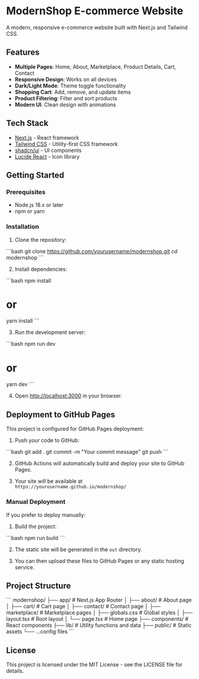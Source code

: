 # ModernShop E-commerce Website

A modern, responsive e-commerce website built with Next.js and Tailwind CSS.

## Features

- **Multiple Pages**: Home, About, Marketplace, Product Details, Cart, Contact
- **Responsive Design**: Works on all devices
- **Dark/Light Mode**: Theme toggle functionality
- **Shopping Cart**: Add, remove, and update items
- **Product Filtering**: Filter and sort products
- **Modern UI**: Clean design with animations

## Tech Stack

- [Next.js](https://nextjs.org/) - React framework
- [Tailwind CSS](https://tailwindcss.com/) - Utility-first CSS framework
- [shadcn/ui](https://ui.shadcn.com/) - UI components
- [Lucide React](https://lucide.dev/) - Icon library

## Getting Started

### Prerequisites

- Node.js 18.x or later
- npm or yarn

### Installation

1. Clone the repository:

\`\`\`bash
git clone https://github.com/yourusername/modernshop.git
cd modernshop
\`\`\`

2. Install dependencies:

\`\`\`bash
npm install
# or
yarn install
\`\`\`

3. Run the development server:

\`\`\`bash
npm run dev
# or
yarn dev
\`\`\`

4. Open [http://localhost:3000](http://localhost:3000) in your browser.

## Deployment to GitHub Pages

This project is configured for GitHub Pages deployment:

1. Push your code to GitHub:

\`\`\`bash
git add .
git commit -m "Your commit message"
git push
\`\`\`

2. GitHub Actions will automatically build and deploy your site to GitHub Pages.

3. Your site will be available at `https://yourusername.github.io/modernshop/`

### Manual Deployment

If you prefer to deploy manually:

1. Build the project:

\`\`\`bash
npm run build
\`\`\`

2. The static site will be generated in the `out` directory.

3. You can then upload these files to GitHub Pages or any static hosting service.

## Project Structure

\`\`\`
modernshop/
├── app/                  # Next.js App Router
│   ├── about/            # About page
│   ├── cart/             # Cart page
│   ├── contact/          # Contact page
│   ├── marketplace/      # Marketplace pages
│   ├── globals.css       # Global styles
│   ├── layout.tsx        # Root layout
│   └── page.tsx          # Home page
├── components/           # React components
├── lib/                  # Utility functions and data
├── public/               # Static assets
└── ...config files
\`\`\`

## License

This project is licensed under the MIT License - see the LICENSE file for details.
